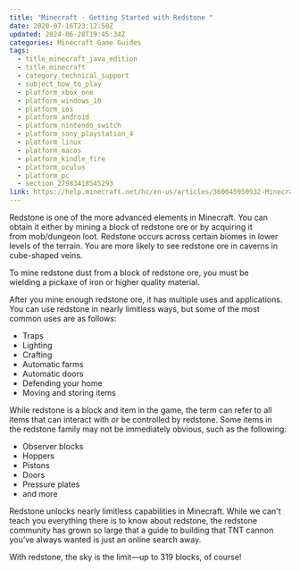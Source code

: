 ```yaml
---
title: "Minecraft - Getting Started with Redstone "
date: 2020-07-16T23:12:58Z
updated: 2024-06-28T19:45:34Z
categories: Minecraft Game Guides
tags:
  - title_minecraft_java_edition
  - title_minecraft
  - category_technical_support
  - subject_how_to_play
  - platform_xbox_one
  - platform_windows_10
  - platform_ios
  - platform_android
  - platform_nintendo_switch
  - platform_sony_playstation_4
  - platform_linux
  - platform_macos
  - platform_kindle_fire
  - platform_oculus
  - platform_pc
  - section_27983418545293
link: https://help.minecraft.net/hc/en-us/articles/360045950932-Minecraft-Getting-Started-with-Redstone
---
```


Redstone is one of the more advanced elements in Minecraft. You can obtain it either by mining a block of redstone ore or by acquiring it from mob/dungeon loot. Redstone occurs across certain biomes in lower levels of the terrain. You are more likely to see redstone ore in caverns in cube-shaped veins. 

To mine redstone dust from a block of redstone ore, you must be wielding a pickaxe of iron or higher quality material. 

After you mine enough redstone ore, it has multiple uses and applications. You can use redstone in nearly limitless ways, but some of the most common uses are as follows: 

- Traps 
- Lighting 
- Crafting 
- Automatic farms 
- Automatic doors 
- Defending your home 
- Moving and storing items

While redstone is a block and item in the game, the term can refer to all items that can interact with or be controlled by redstone. Some items in the redstone family may not be immediately obvious, such as the following: 

- Observer blocks 
- Hoppers 
- Pistons 
- Doors 
- Pressure plates 
- and more 

Redstone unlocks nearly limitless capabilities in Minecraft. While we can't teach you everything there is to know about redstone, the redstone community has grown so large that a guide to building that TNT cannon you’ve always wanted is just an online search away. 

With redstone, the sky is the limit—up to 319 blocks, of course!
